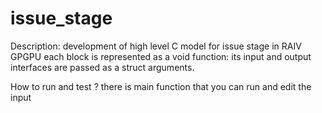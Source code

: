 # issue_stage
Description:
development of high level C model for issue stage in RAIV GPGPU
each block is represented as a void function: its input and output interfaces are passed as a struct arguments.

How to run and test ?
there is main function that you can run and edit the input
